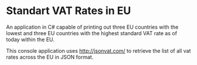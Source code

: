 # Standart VAT Rates in EU
An application in C# capable of printing out three EU countries with the lowest and three EU countries with the highest standard VAT rate as of today within the EU.

This console application uses http://jsonvat.com/ to retrieve the list of all vat rates across the EU in JSON format. 

